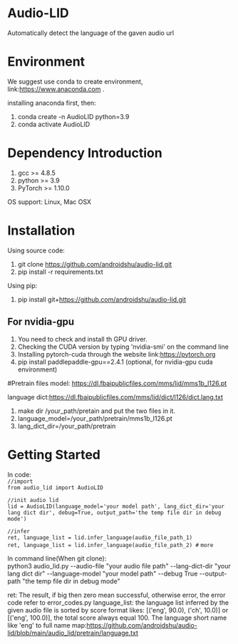 # Audio-LID
Automatically detect the language of the gaven audio url 


# Environment

We suggest use conda to create environment, link:https://www.anaconda.com .

installing anaconda first, then:
1. conda create -n AudioLID python=3.9
2. conda activate AudioLID


# Dependency Introduction

1. gcc >= 4.8.5 
2. python >= 3.9
3. PyTorch >= 1.10.0

OS support: Linux, Mac OSX

# Installation

Using source code:
1. git clone https://github.com/androidshu/audio-lid.git
2. pip install -r requirements.txt

Using pip:
1. pip install git+https://github.com/androidshu/audio-lid.git

## For nvidia-gpu 
1. You need to check and install th GPU driver.
2. Checking the CUDA version by typing 'nvidia-smi' on the command line 
3. Installing pytorch-cuda through the website link:https://pytorch.org
4. pip install paddlepaddle-gpu==2.4.1 (optional, for nvidia-gpu cuda environment)

#Pretrain files
model: https://dl.fbaipublicfiles.com/mms/lid/mms1b_l126.pt

language dict:https://dl.fbaipublicfiles.com/mms/lid/dict/l126/dict.lang.txt

1. make dir /your_path/pretain and put the two files in it.
2. language_model=/your_path/pretrain/mms1b_l126.pt
3. lang_dict_dir=/your_path/pretrain

# Getting Started

In code:  
`//import`  
`from audio_lid import AudioLID`

`//init audio lid`  
`lid = AudioLID(language_model='your model path', lang_dict_dir='your lang dict dir', debug=True,
output_path='the temp file dir in debug mode')`

`//infer`  
`ret, language_list = lid.infer_language(audio_file_path_1)`  
`ret, language_list = lid.infer_language(audio_file_path_2) #`
`more `


In command line(When git clone):   
python3 audio_lid.py --audio-file "your audio file path" --lang-dict-dir "your lang dict dir" 
                    --language-model "your model path" --debug True --output-path "the temp file dir in debug mode"

ret: The result, if big then zero mean successful, otherwise error,
     the error code refer to error_codes.py
language_list: the language list inferred by the given audio file is sorted by score
     format likes: [('eng', 90.0), ('ch', 10.0)] 
     or [('eng', 100.0)], 
     the total score always equal 100.
     The language short name like 'eng' to full name map:https://github.com/androidshu/audio-lid/blob/main/audio_lid/pretrain/language.txt

